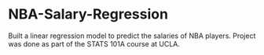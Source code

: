 # NBA-Salary-Regression
Built a linear regression model to predict the salaries of NBA players. Project was done as part of the STATS 101A course at UCLA.
